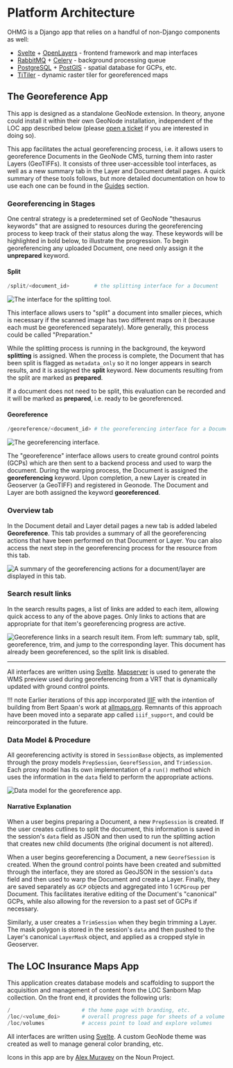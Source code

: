 # Platform Architecture

OHMG is a Django app that relies on a handful of non-Django components as well:

- [Svelte](https://svelte.dev) + [OpenLayers](https://openlayers.org) - frontend framework and map interfaces
- [RabbitMQ](https://www.rabbitmq.com) + [Celery](https://celeryq.dev) - background processing queue
- [PostgreSQL](https://postgresql.org) + [PostGIS](https://postgis.net) - spatial database for GCPs, etc.
- [TiTiler](https://developmentseed.org/titiler) - dynamic raster tiler for georeferenced maps



## The Georeference App

This app is designed as a standalone GeoNode extension. In theory, anyone could install it within their own GeoNode installation, independent of the LOC app described below (please [open a ticket](https://github.com/mradamcox/loc-insurancemaps/issues) if you are interested in doing so).

This app facilitates the actual georeferencing process, i.e. it allows users to georeference Documents in the GeoNode CMS, turning them into raster Layers (GeoTIFFs). It consists of three user-accessible tool interfaces, as well as a new summary tab in the Layer and Document detail pages. A quick summary of these tools follows, but more detailed documentation on how to use each one can be found in the [Guides](../guides/index.md) section.

### Georeferencing in Stages

One central strategy is a predetermined set of GeoNode "thesaurus keywords" that are assigned to resources during the georeferencing process to keep track of their status along the way. These keywords will be highlighted in bold below, to illustrate the progression. To begin georeferencing any uploaded Document, one need only assign it the **unprepared** keyword.

#### Split

```python
/split/<document_id>		# the splitting interface for a Document
```

![The interface for the splitting tool.](../_assets/images/split-interface.png)

This interface allows users to "split" a document into smaller pieces, which is necessary if the scanned image has two different maps on it (because each must be georeferenced separately). More generally, this process could be called "Preparation."

While the splitting process is running in the background, the keyword **splitting** is assigned. When the process is complete, the Document that has been split is flagged as `metadata_only` so it no longer appears in search results, and it is assigned the **split** keyword. New documents resulting from the split are marked as **prepared**.

If a document does not need to be split, this evaluation can be recorded and it will be marked as **prepared**, i.e. ready to be georeferenced.

#### Georeference

```python
/georeference/<document_id>	# the georeferencing interface for a Document
```

![The georeferencing interface.](../_assets/images/georeference-interface.png)

The "georeference" interface allows users to create ground control points (GCPs) which are then sent to a backend process and used to warp the document. During the warping process, the Document is assigned the **georeferencing** keyword. Upon completion, a new Layer is created in Geoserver (a GeoTIFF) and registered in Geonode. The Document and Layer are both assigned the keyword **georeferenced**.

### Overview tab

In the Document detail and Layer detail pages a new tab is added labeled **Georeference**. This tab provides a summary of all the georeferencing actions that have been performed on that Document or Layer. You can also access the next step in the georeferencing process for the resource from this tab.

![A summary of the georeferencing actions for a document/layer are displayed in this tab.](../_assets/images/georeference-tab.png)

### Search result links

In the search results pages, a list of links are added to each item, allowing quick access to any of the above pages. Only links to actions that are appropriate for that item's georeferencing progress are active.

![Georeference links in a search result item. From left: summary tab, split, georeference, trim, and jump to the corresponding layer. This document has already been georeferenced, so the split link is disabled.](../_assets/images/search-item.png)

----

All interfaces are written using [Svelte](https://svelte.dev). [Mapserver](https://mapserver.org) is used to generate the WMS preview used during georeferencing from a VRT that is dynamically updated with ground control points.

!!! note
    Earlier iterations of this app incorporated [IIIF](https://iiif.org) with the intention of building from Bert Spaan's work at [allmaps.org](https://allmaps.org). Remnants of this approach have been moved into a separate app called `iiif_support`, and could be reincorporated in the future.

### Data Model & Procedure

All georeferencing activity is stored in `SessionBase` objects, as implemented through the proxy models `PrepSession`, `GeorefSession`, and `TrimSession`. Each proxy model has its own implementation of a `run()` method which uses the information in the `data` field to perform the appropriate actions.

![Data model for the georeference app.](../_assets/images/georeference-data-model-sans-links.png)

#### Narrative Explanation

When a user begins preparing a Document, a new `PrepSession` is created. If the user creates cutlines to split the document, this information is saved in the session's `data` field as JSON and then used to run the splitting action that creates new child documents (the original document is not altered).

When a user begins georeferencing a Document, a new `GeorefSession` is created. When the ground control points have been created and submitted through the interface, they are stored as GeoJSON in the session's `data` field and then used to warp the Document and create a Layer. Finally, they are saved separately as `GCP` objects and aggregated into 1 `GCPGroup` per Document. This facilitates iterative editing of the Document's "canonical" GCPs, while also allowing for the reversion to a past set of GCPs if necessary.

Similarly, a user creates a `TrimSession` when they begin trimming a Layer. The mask polygon is stored in the session's `data` and then pushed to the Layer's canonical `LayerMask` object, and applied as a cropped style in Geoserver.

## The LOC Insurance Maps App

This application creates database models and scaffolding to support the acquisition and management of content from the LOC Sanborn Map collection. On the front end, it provides the following urls:

```python
/						# the home page with branding, etc.
/loc/<volume_doi>		# overall progress page for sheets of a volume
/loc/volumes			# access point to load and explore volumes
```

All interfaces are written using [Svelte](https://svelte.dev). A custom GeoNode theme was created as well to manage general color branding, etc.

Icons in this app are by [Alex Muravev](https://thenounproject.com/alex2900/) on the Noun Project.

